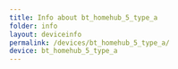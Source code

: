 ```yaml
---
title: Info about bt_homehub_5_type_a
folder: info
layout: deviceinfo
permalink: /devices/bt_homehub_5_type_a/
device: bt_homehub_5_type_a
---
```

